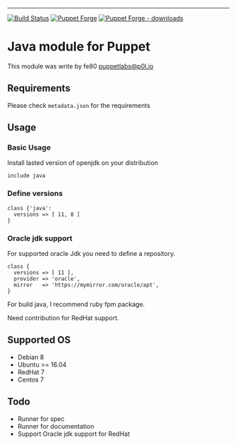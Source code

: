 ---

[![Build Status](https://api.travis-ci.com/fe80/puppet-java.svg?branch=master)](https://travis-ci.org/fe80/puppet-java)
[![Puppet Forge](https://img.shields.io/puppetforge/v/fe80/java.svg)](https://forge.puppetlabs.com/feuo/java)
[![Puppet Forge - downloads](https://img.shields.io/puppetforge/dt/fe80/java.svg)](https://forge.puppetlabs.com/fe80/java)

# Java module for Puppet

This module was write by fe80 <puppetlabs@p0l.io>

## Requirements

Please check `metadata.json` for the requirements

## Usage

### Basic Usage

Install lasted version of openjdk on your distribution

```puppet
include java
```

### Define versions

```puppet
class {'java':
  versions => [ 11, 8 ]
}
```

### Oracle jdk support

For supported oracle Jdk you need to define a repository.

```puppet
class {
  versions => [ 11 ],
  provider => 'oracle',
  mirror   => 'https://mymirror.com/oracle/apt',
}
```

For build java, I recommend ruby fpm package.

Need contribution for RedHat support.

## Supported OS

* Debian 8
* Ubuntu >= 16.04
* RedHat 7
* Centos 7

## Todo
* Runner for spec
* Runner for documentation
* Support Oracle jdk support for RedHat
